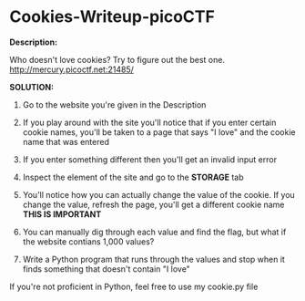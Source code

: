 # Cookies-Writeup-picoCTF

**Description:**

Who doesn't love cookies? Try to figure out the best one. http://mercury.picoctf.net:21485/

**SOLUTION:**

1. Go to the website you're given in the Description

2. If you play around with the site you'll notice that if you enter certain cookie names, you'll be taken to a page that says "I love" and the cookie name that was entered

3. If you enter something different then you'll get an invalid input error

4. Inspect the element of the site and go to the **STORAGE** tab

5. You'll notice how you can actually change the value of the cookie. If you change the value, refresh the page, you'll get a different cookie name **THIS IS IMPORTANT**

6. You can manually dig through each value and find the flag, but what if the website contians 1,000 values?

7. Write a Python program that runs through the values and stop when it finds something that doesn't contain "I love"

If you're not proficient in Python, feel free to use my cookie.py file
